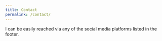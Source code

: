 ```yaml
---
title: Contact
permalink: /contact/
---
```


I can be easily reached via any of the social media platforms listed in the footer.